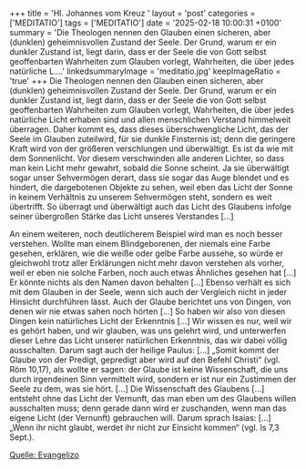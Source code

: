 +++
title = 'Hl. Johannes vom Kreuz  '
layout = 'post'
categories = ['MEDITATIO']
tags = ['MEDITATIO']
date = '2025-02-18 10:00:31 +0100'
summary = 'Die Theologen nennen den Glauben einen sicheren, aber (dunklen) geheimnisvollen Zustand der Seele. Der Grund, warum er ein dunkler Zustand ist, liegt darin, dass er der Seele die von Gott selbst geoffenbarten Wahrheiten zum Glauben vorlegt, Wahrheiten, die über jedes natürliche L....'
linkedsummaryImage = 'meditatio.jpg'
keepImageRatio = 'true'
+++
Die Theologen nennen den Glauben einen sicheren, aber (dunklen) geheimnisvollen Zustand der Seele. Der Grund, warum er ein dunkler Zustand ist, liegt darin, dass er der Seele die von Gott selbst geoffenbarten Wahrheiten zum Glauben vorlegt, Wahrheiten, die über jedes natürliche Licht erhaben sind und allen menschlichen Verstand himmelweit überragen.<!--more--> Daher kommt es, dass dieses überschwengliche Licht, das der Seele im Glauben zuteilwird, für sie dunkle Finsternis ist; denn die geringere Kraft wird von der größeren verschlungen und überwältigt. Es ist da wie mit dem Sonnenlicht. Vor diesem verschwinden alle anderen Lichter, so dass man kein Licht mehr gewahrt, sobald die Sonne scheint. Ja sie überwältigt sogar unser Sehvermögen derart, dass sie sogar das Auge blendet und es hindert, die dargebotenen Objekte zu sehen, weil eben das Licht der Sonne in keinem Verhältnis zu unserem Sehvermögen steht, sondern es weit übertrifft. So überragt und überwältigt auch das Licht des Glaubens infolge seiner übergroßen Stärke das Licht unseres Verstandes […]

An einem weiteren, noch deutlicherem Beispiel wird man es noch besser verstehen. Wollte man einem Blindgeborenen, der niemals eine Farbe gesehen, erklären, wie die weiße oder gelbe Farbe aussehe, so würde er gleichwohl trotz aller Erklärungen nicht mehr davon verstehen als vorher, weil er eben nie solche Farben, noch auch etwas Ähnliches gesehen hat […] Er könnte nichts als den Namen davon behalten […] Ebenso verhält es sich mit dem Glauben in der Seele, wenn sich auch der Vergleich nicht in jeder Hinsicht durchführen lässt. Auch der Glaube berichtet uns von Dingen, von denen wir nie etwas sahen noch hörten […] So haben wir also von diesen Dingen kein natürliches Licht der Erkenntnis […] Wir wissen es nur, weil wir es gehört haben, und wir glauben, was uns gelehrt wird, und unterwerfen dieser Lehre das Licht unserer natürlichen Erkenntnis, das wir dabei völlig ausschalten. Darum sagt auch der heilige Paulus: […] „Somit kommt der Glaube von der Predigt, gepredigt aber wird auf den Befehl Christi“ (vgl. Röm 10,17), als wollte er sagen: der Glaube ist keine Wissenschaft, die uns durch irgendeinen Sinn vermittelt wird, sondern er ist nur ein Zustimmen der Seele zu dem, was sie hört. […] Die Wissenschaft des Glaubens […] entsteht ohne das Licht der Vernunft, das man eben um des Glaubens willen ausschalten muss; denn gerade dann wird er zuschanden, wenn man das eigene Licht (der Vernunft) gebrauchen will. Darum sprach Isaias: […] „Wenn ihr nicht glaubt, werdet ihr nicht zur Einsicht kommen“ (vgl. Is 7,3 Sept.).



[Quelle: Evangelizo](https://evangeliumtagfuertag.org/DE/gospel)
